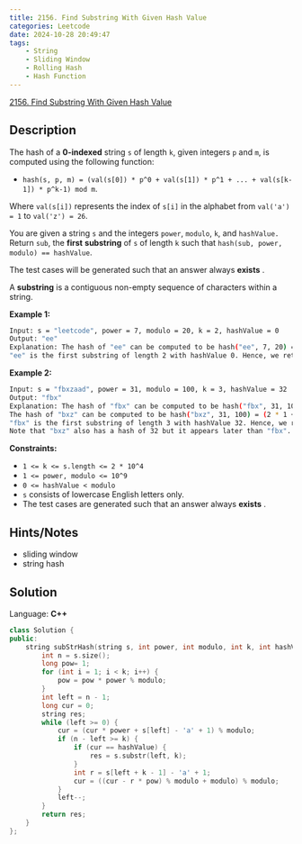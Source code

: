 ```yaml
---
title: 2156. Find Substring With Given Hash Value
categories: Leetcode
date: 2024-10-28 20:49:47
tags:
    - String
    - Sliding Window
    - Rolling Hash
    - Hash Function
---
```


[2156. Find Substring With Given Hash Value](https://leetcode.com/problems/find-substring-with-given-hash-value/description/)

## Description

The hash of a **0-indexed**  string `s` of length `k`, given integers `p` and `m`, is computed using the following function:

- `hash(s, p, m) = (val(s[0]) * p^0 + val(s[1]) * p^1 + ... + val(s[k-1]) * p^k-1) mod m`.

Where `val(s[i])` represents the index of `s[i]` in the alphabet from `val('a') = 1` to `val('z') = 26`.

You are given a string `s` and the integers `power`, `modulo`, `k`, and `hashValue.` Return `sub`, the **first**  **substring**  of `s` of length `k` such that `hash(sub, power, modulo) == hashValue`.

The test cases will be generated such that an answer always **exists** .

A <b>substring</b> is a contiguous non-empty sequence of characters within a string.

**Example 1:**

```bash
Input: s = "leetcode", power = 7, modulo = 20, k = 2, hashValue = 0
Output: "ee"
Explanation: The hash of "ee" can be computed to be hash("ee", 7, 20) = (5 * 1 + 5 * 7) mod 20 = 40 mod 20 = 0.
"ee" is the first substring of length 2 with hashValue 0. Hence, we return "ee".
```

**Example 2:**

```bash
Input: s = "fbxzaad", power = 31, modulo = 100, k = 3, hashValue = 32
Output: "fbx"
Explanation: The hash of "fbx" can be computed to be hash("fbx", 31, 100) = (6 * 1 + 2 * 31 + 24 * 31^2) mod 100 = 23132 mod 100 = 32.
The hash of "bxz" can be computed to be hash("bxz", 31, 100) = (2 * 1 + 24 * 31 + 26 * 31^2) mod 100 = 25732 mod 100 = 32.
"fbx" is the first substring of length 3 with hashValue 32. Hence, we return "fbx".
Note that "bxz" also has a hash of 32 but it appears later than "fbx".
```

**Constraints:**

- `1 <= k <= s.length <= 2 * 10^4`
- `1 <= power, modulo <= 10^9`
- `0 <= hashValue < modulo`
- `s` consists of lowercase English letters only.
- The test cases are generated such that an answer always **exists** .

## Hints/Notes

- sliding window
- string hash

## Solution

Language: **C++**

```C++
class Solution {
public:
    string subStrHash(string s, int power, int modulo, int k, int hashValue) {
        int n = s.size();
        long pow= 1;
        for (int i = 1; i < k; i++) {
            pow = pow * power % modulo;
        }
        int left = n - 1;
        long cur = 0;
        string res;
        while (left >= 0) {
            cur = (cur * power + s[left] - 'a' + 1) % modulo;
            if (n - left >= k) {
                if (cur == hashValue) {
                    res = s.substr(left, k);
                }
                int r = s[left + k - 1] - 'a' + 1;
                cur = ((cur - r * pow) % modulo + modulo) % modulo;
            }
            left--;
        }
        return res;
    }
};
```
